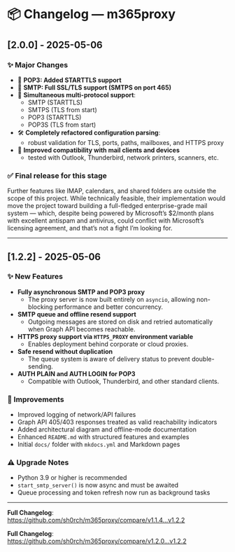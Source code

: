 # 📦 Changelog — m365proxy

## [2.0.0] - 2025-05-06

### ✨ Major Changes

- 🔐 **POP3: Added STARTTLS support**
- 🔐 **SMTP: Full SSL/TLS support (SMTPS on port 465)**
- 🧩 **Simultaneous multi-protocol support**:
  - SMTP (STARTTLS)
  - SMTPS (TLS from start)
  - POP3 (STARTTLS)
  - POP3S (TLS from start)
- 🛠️ **Completely refactored configuration parsing**:
  - robust validation for TLS, ports, paths, mailboxes, and HTTPS proxy
- 🤝 **Improved compatibility with mail clients and devices**
  - tested with Outlook, Thunderbird, network printers, scanners, etc.

### ✅ Final release for this stage

Further features like IMAP, calendars, and shared folders are outside the scope of this project. While technically feasible, their implementation would move the project toward building a full-fledged enterprise-grade mail system — which, despite being powered by Microsoft’s $2/month plans with excellent antispam and antivirus, could conflict with Microsoft’s licensing agreement, and that’s not a fight I’m looking for.

---

## [1.2.2] - 2025-05-06

### ✨ New Features

- **Fully asynchronous SMTP and POP3 proxy**
  - The proxy server is now built entirely on `asyncio`, allowing non-blocking performance and better concurrency.
- **SMTP queue and offline resend support**
  - Outgoing messages are stored on disk and retried automatically when Graph API becomes reachable.
- **HTTPS proxy support via `HTTPS_PROXY` environment variable**
  - Enables deployment behind corporate or cloud proxies.
- **Safe resend without duplication**
  - The queue system is aware of delivery status to prevent double-sending.
- **AUTH PLAIN and AUTH LOGIN for POP3**
  - Compatible with Outlook, Thunderbird, and other standard clients.

### 🔧 Improvements

- Improved logging of network/API failures
- Graph API 405/403 responses treated as valid reachability indicators
- Added architectural diagram and offline-mode documentation
- Enhanced `README.md` with structured features and examples
- Initial `docs/` folder with `mkdocs.yml` and Markdown pages

### ⚠️ Upgrade Notes

- Python 3.9 or higher is recommended
- `start_smtp_server()` is now async and must be awaited
- Queue processing and token refresh now run as background tasks

---

**Full Changelog**: https://github.com/sh0rch/m365proxy/compare/v1.1.4...v1.2.2

**Full Changelog**: https://github.com/sh0rch/m365proxy/compare/v1.2.0...v1.2.2
